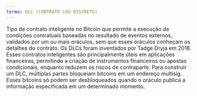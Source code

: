 ```yaml
---
termo: DLC (CONTRATO LOG DISCRETO)
---
```


Tipo de contrato inteligente no Bitcoin que permite a execução de condições contratuais baseadas no resultado de eventos externos, validados por um ou mais oráculos, sem que esses oráculos conheçam os detalhes do contrato. Os DLCs foram inventados por Tadge Dryja em 2018. Esses contratos inteligentes são principalmente úteis em aplicações financeiras, permitindo a criação de instrumentos financeiros ou apostas condicionais, enquanto reduzem os riscos de contraparte. Para construir um DLC, múltiplas partes bloqueiam bitcoins em um endereço multisig. Esses bitcoins só podem ser desbloqueados quando o oráculo publica a informação especificada em um determinado momento.